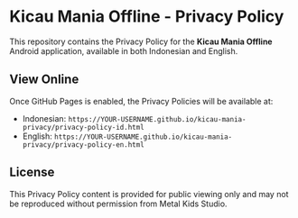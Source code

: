 # Kicau Mania Offline - Privacy Policy

This repository contains the Privacy Policy for the **Kicau Mania Offline** Android application, available in both Indonesian and English.

## View Online
Once GitHub Pages is enabled, the Privacy Policies will be available at:

- Indonesian: `https://YOUR-USERNAME.github.io/kicau-mania-privacy/privacy-policy-id.html`
- English: `https://YOUR-USERNAME.github.io/kicau-mania-privacy/privacy-policy-en.html`

## License
This Privacy Policy content is provided for public viewing only and may not be reproduced without permission from Metal Kids Studio.

